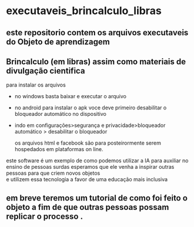 # executaveis_brincalculo_libras

## este repositorio contem os arquivos executaveis do Objeto de aprendizagem 
## Brincalculo (em libras) assim como materiais de divulgação cientifica 

para instalar os arquivos 
* no windows basta baixar e executar o arquivo
* no android para instalar o apk voce deve primeiro desabilitar o bloqueador automático no dispositivo
* indo em configurações>segurança e privacidade>bloqueador automático > desabilitar o bloqueador

  os arquivos html e facebook são para posteirormente serem hospedados em plataformas on line.

 este software é um exemplo de como podemos utilizar a IA para auxiliar no ensino de pessoas surdas 
 esperamos que ele venha a inspirar outras pessoas para que criem novos objetos  
 e utilizem essa tecnologia a favor de uma educação mais inclusiva

 ## em breve teremos um tutorial de como foi feito o objeto a fim de que outras pessoas possam replicar o processo .
